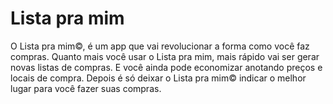 # Lista pra mim

O Lista pra mim©, é um app que vai revolucionar a forma como você faz compras. Quanto mais você usar o Lista pra mim, mais rápido vai ser gerar novas listas de compras. E você ainda pode economizar anotando preços e locais de compra. Depois é só deixar o Lista pra mim© indicar o melhor lugar para você fazer suas compras.
